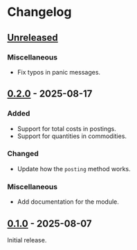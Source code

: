 # Changelog

## [Unreleased]

### Miscellaneous

- Fix typos in panic messages.

## [0.2.0] - 2025-08-17

### Added

- Support for total costs in postings.
- Support for quantities in commodities.

### Changed

- Update how the `posting` method works.

### Miscellaneous

- Add documentation for the module.

## [0.1.0] - 2025-08-07

Initial release.

[unreleased]: https://github.com/f4z3r/beancount/compare/v0.2.0...main
[0.2.0]: https://github.com/f4z3r/beancount/compare/v0.1.0...v0.2.0
[0.1.0]: https://github.com/f4z3r/beancount/releases/tag/v0.1.0

